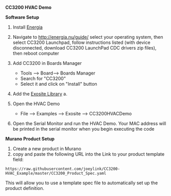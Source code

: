 **CC3200 HVAC Demo**

**Software Setup**

 1. Install [Energia](http://energia.nu/download/)

 2. Navigate to http://energia.nu/guide/  select your operating system, then select CC3200 Launchpad, follow instructions listed (with device disconnected, download CC3200 LaunchPad CDC drivers zip files), then reboot computer
 
 3. Add CC3200 in Boards Manager 
     * Tools --> Board--> Boards Manager
     * Search for "CC3200"
     * Select it and click on "Install" button

4. Add the [Exosite Library](https://github.com/exosite-garage/arduino_exosite_library#installing)
    a.  

5. Open the HVAC Demo
    * File --> Examples --> Exosite --> CC3200HVACDemo
6. Open the Serial Monitor and run the HVAC Demo. Your MAC address will be printed in the serial monitor when you begin executing the code

**Murano Product Setup**
1. Create a new product in Murano
2. copy and paste the following URL into the Link to your product template field:

`https://raw.githubusercontent.com/joeylink/CC3200-HVAC_Example/master/CC3200_Product_Spec.yaml`

This will allow you to use a template spec file to automatically set up the product definition.